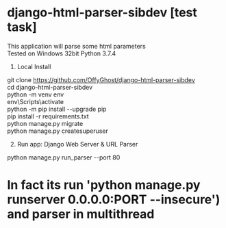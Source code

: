 # django-html-parser-sibdev [test task]

This application will parse some html parameters<br>
Tested on Windows 32bit Python 3.7.4

1. Local Install

git clone https://github.com/OffyGhost/django-html-parser-sibdev<br>
cd django-html-parser-sibdev<br>
python -m venv env<br>
env\Scripts\activate<br>
python -m pip install --upgrade pip<br>
pip install -r requirements.txt<br>
python manage.py migrate<br>
python manage.py createsuperuser

2. Run app: Django Web Server & URL Parser

python manage.py run_parser --port 80

# In fact its run 'python manage.py runserver 0.0.0.0:PORT --insecure') and parser in multithread

